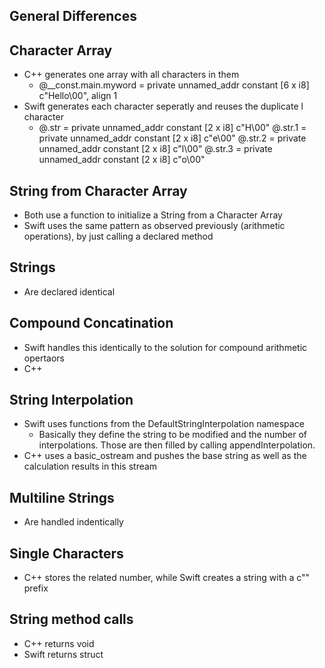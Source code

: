 ## General Differences


## Character Array
* C++ generates one array with all characters in them 
  * @__const.main.myword = private unnamed_addr constant [6 x i8] c"Hello\00", align 1
* Swift generates each character seperatly and reuses the duplicate l character 
  * @.str = private unnamed_addr constant [2 x i8] c"H\00" @.str.1 = private unnamed_addr constant [2 x i8] c"e\00" @.str.2 = private unnamed_addr constant [2 x i8] c"l\00" @.str.3 = private unnamed_addr constant [2 x i8] c"o\00"

## String from Character Array
* Both use a function to initialize a String from a Character Array
* Swift uses the same pattern as observed previously (arithmetic operations), by just calling a declared method

## Strings
* Are declared identical

## Compound Concatination
* Swift handles this identically to the solution for compound arithmetic opertaors
* C++ 


## String Interpolation
* Swift uses functions from the DefaultStringInterpolation namespace
  * Basically they define the string to be modified and the number of interpolations. Those are then filled by calling appendInterpolation.
* C++ uses a basic_ostream and pushes the base string as well as the calculation results in this stream

## Multiline Strings
* Are handled indentically

## Single Characters
* C++ stores the related number, while Swift creates a string with a c"" prefix

## String method calls
* C++ returns void
* Swift returns struct